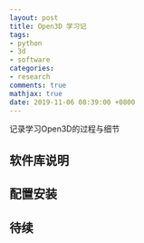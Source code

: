 ```yaml
---
layout: post
title: Open3D 学习记
tags:
- python
- 3d
- software
categories:
- research
comments: true
mathjax: true
date: 2019-11-06 08:39:00 +0800
---
```

记录学习Open3D的过程与细节

## 软件库说明

## 配置安装

## 待续
